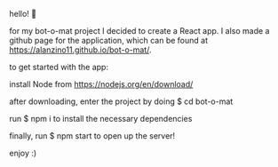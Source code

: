 hello! 🤖

for my bot-o-mat project I decided to create a React app. I also made a github page for the application, which can be found at https://alanzino11.github.io/bot-o-mat/.

to get started with the app:

install Node from https://nodejs.org/en/download/

after downloading, enter the project by doing $ cd bot-o-mat

run $ npm i to install the necessary dependencies

finally, run $ npm start to open up the server!

enjoy :)
